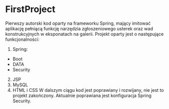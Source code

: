 # FirstProject

Pierwszy autorski kod oparty na frameworku Spring, mający imitować aplikację pełniącą funkcję narzędzia zgłoszeniowego usterek oraz wad konstrukcyjnych w eksponatach na galerii.
Projekt oparty jest o następujące funkcjonalności:
1. Spring:
  * Boot
  * DATA
  * Security
2. JSP
3. MySQL
4. HTML i CSS
W dalszym ciągu kod jest poprawiany i rozwijany, nie jest to projekt zakończony. Aktualnie poprawiana jest konfiguracja Spring Security.
